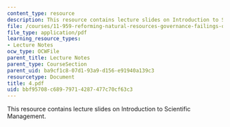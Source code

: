 ```yaml
---
content_type: resource
description: This resource contains lecture slides on Introduction to Scientific Management.
file: /courses/11-959-reforming-natural-resources-governance-failings-of-scientific-rationalism-and-alternatives-for-building-common-ground-january-iap-2007/bbf95708c68979714287477c70cf63c3_4.pdf
file_type: application/pdf
learning_resource_types:
- Lecture Notes
ocw_type: OCWFile
parent_title: Lecture Notes
parent_type: CourseSection
parent_uid: ba9cf1c8-07d1-93a9-d156-e91940a139c3
resourcetype: Document
title: 4.pdf
uid: bbf95708-c689-7971-4287-477c70cf63c3
---
```

This resource contains lecture slides on Introduction to Scientific Management.

